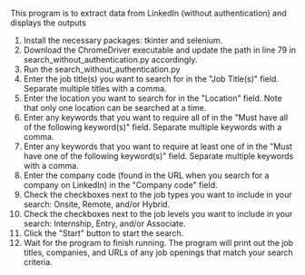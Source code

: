 This program is to extract data from LinkedIn (without authentication) and displays the outputs

1.	Install the necessary packages: tkinter and selenium.
2.	Download the ChromeDriver executable and update the path in line 79 in search_without_authentication.py accordingly.
3.  Run the search_without_authentication.py
3.	Enter the job title(s) you want to search for in the "Job Title(s)" field. Separate multiple titles with a comma.
4.	Enter the location you want to search for in the "Location" field. Note that only one location can be searched at a time.
5.	Enter any keywords that you want to require all of in the "Must have all of the following keyword(s)" field. Separate multiple keywords with a comma.
6.	Enter any keywords that you want to require at least one of in the "Must have one of the following keyword(s)" field. Separate multiple keywords with a comma.
7.	Enter the company code (found in the URL when you search for a company on LinkedIn) in the "Company code" field.
8.	Check the checkboxes next to the job types you want to include in your search: Onsite, Remote, and/or Hybrid.
9.	Check the checkboxes next to the job levels you want to include in your search: Internship, Entry, and/or Associate.
10.	Click the "Start" button to start the search.
11.	Wait for the program to finish running. The program will print out the job titles, companies, and URLs of any job openings that match your search criteria.

